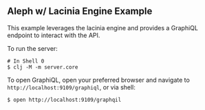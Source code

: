 ## Aleph w/ Lacinia Engine Example

This example leverages the lacinia engine and provides a GraphiQL endpoint
to interact with the API.

To run the server:
```shell
# In Shell 0
$ clj -M -m server.core
```

To open GraphiQL, open your preferred browser and navigate to
`http://localhost:9109/graphiql`, or via shell:
```shell
$ open http://localhost:9109/graphqil
```

